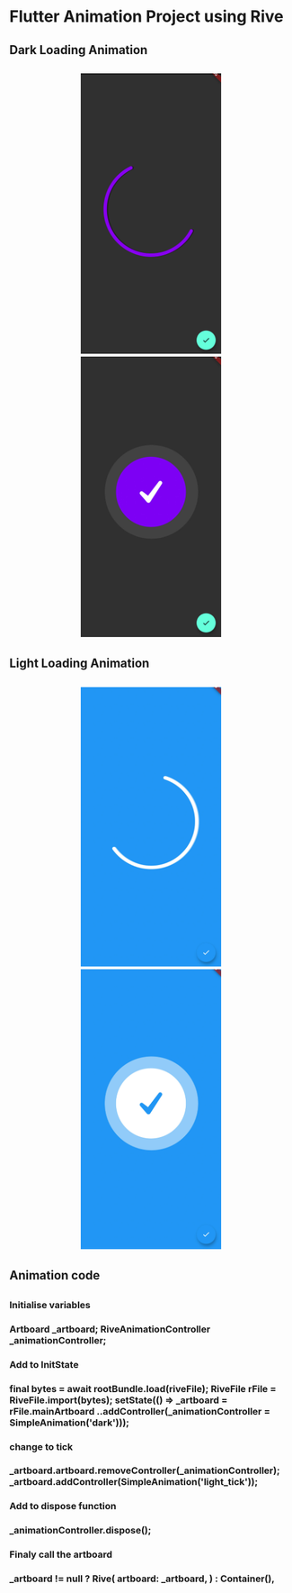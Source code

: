 <h1>Flutter Animation Project using Rive</h1>

<h2>Dark Loading Animation<h2>
<p align="center">
  <img src="https://github.com/tomkmangattu/flutter-rive-animation/blob/main/screenshots/screenshot1.jpg" width="250" title="Dark loading animation">
  <img src="https://github.com/tomkmangattu/flutter-rive-animation/blob/main/screenshots/screenshot2.jpg" width="250" title="Dark loading animation">
</p>

<h2>Light Loading Animation<h2>
<p align="center">
  <img src="https://github.com/tomkmangattu/flutter-rive-animation/blob/main/screenshots/screenshot3.jpg" width="250" title="Light loading animation">
  <img src="https://github.com/tomkmangattu/flutter-rive-animation/blob/main/screenshots/screenshot4.jpg" width="250" title="Light loading animation">
</p>

<h2>Animation code<h2>
  <h3>Initialise variables<h3>
  Artboard _artboard;
  RiveAnimationController _animationController;
  
  <h3>Add to InitState<h3>
  final bytes = await rootBundle.load(riveFile);
  RiveFile rFile = RiveFile.import(bytes);
  setState(() => _artboard = rFile.mainArtboard
      ..addController(_animationController = SimpleAnimation('dark')));
  
  <h3>change to tick<h3>
  _artboard.artboard.removeController(_animationController);
  _artboard.addController(SimpleAnimation('light_tick'));
  
  <h3>Add to dispose function<h3>
  _animationController.dispose();
  
  <h3>Finaly call the artboard<h3>
  _artboard != null
            ? Rive(
                artboard: _artboard,
              )
            : Container(),
